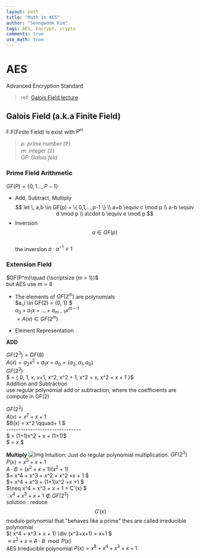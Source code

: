 ```yaml
---
layout: post
title: "Math in AES"
author: "Seongwook Kim"
tags: AES, Encrypt, crypto
comments: true
use_math: true
---
```

# AES
Advanced Encryption Standard
> ref: [Galois Field lecture](https://www.youtube.com/watch?v=x1v2tX4_dkQ&t=3682s)

## Galois Field (a.k.a Finite Field)
F.F(Finite Field) is exist with $P^m$
> *p: prime number ($\mathbb{P}$)*\
*m: integer ($\mathbb{Z}$)*\
*GF: Galois feld*

 
### Prime Field Arithmetic
$GF(P) = \{ 0,1 ...,  P-1 \}$
- Add, Subtract, Multiply
	$$ let \, a,b \in GF(p) = \{ 0,1,...,p-1 \} \\
	a+b \equiv c   \mod p \\
	a-b \equiv d \mod p \\
	a\cdot b \equiv e \mod p
	$$
- Inversion\
	$$a \in GF(p)$$\
	the inversion $a \cdot a^{-1} \equiv  1$

### Extension Field
$GF(P^m)\quad {\scriptsize (m > 1)}$\
but AES use $m = 8$

- The elements of $GF(2^m)$ are polynomials\
 $a_i \in GF(2) = \{0, 1\} $\
 $a_0 +  a_1x + ... + a_{m-1}x^{m-1}$\
 $= A(x) \in GF(2^m)$

- Element Representation

**ADD**

$GF(2^3) = GF(8)$\
$A(x) = a_2x^2 + a_1x + a_0 = (a_2,a_1, a_0)$\
$GF(2^3)$\
$ = \{ 0, 1, x, x+1, x^2, x^2 + 1, x^2 + x, x^2 + x + 1 \}$\
Addition and Subtraction\
use regular polynomial
add or subtraction, where the coefficients are compute in GF(2)
	
$GF(2^3)$\
$A(x) = x^2 + x + 1$\
$B(x) = x^2 \qquad+ 1 $\
-------------------------------\
$ =  (1+1)x^2 + x + (1+1)$\
$ = x $

**Multiply**
![img](https://t1.daumcdn.net/cfile/tistory/137E4648507E13A031)
Intuition: Just do   regular polynomial multiplication.
$GF(2^3)$\
$P(x) = x^3 + x + 1$\
$A \cdot B = (x^2+x+1)(x^2 + 1)$\
$= x^4 + x^3 + x^2 + x^2 +x + 1 $\
$= x^4 + x^3 + (1+1)x^2 +x +1 $\
$\neq x^4 + x^3 + x + 1 = C'(x) $\
$\because x^4 + x^3 + x + 1  \notin GF(2^3)$\
solution : reduce $$C'(x)$$ modulo polynomial 
that "behaves like a prime" thes are called irreducible polynomial\
$( x^4 + x^3 + x + 1) \div (x^3+x+1) = x+1 $\
$\equiv  x^2 + x \equiv A \cdot B \mod P(x)$\
AES Irreducible polynomial 
$P(x) = x^8 + x^4 + x^3 + x +1$



